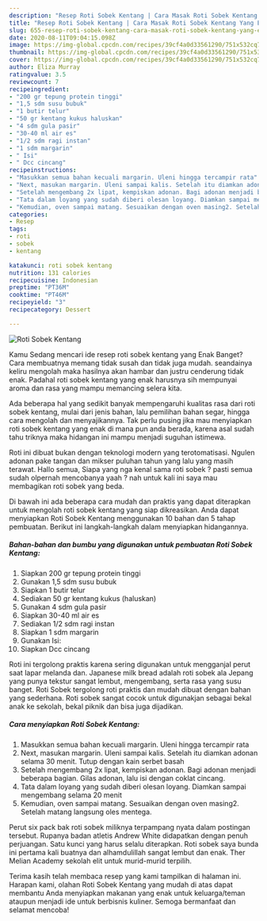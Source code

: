 ```yaml
---
description: "Resep Roti Sobek Kentang | Cara Masak Roti Sobek Kentang Yang Enak Dan Mudah"
title: "Resep Roti Sobek Kentang | Cara Masak Roti Sobek Kentang Yang Enak Dan Mudah"
slug: 655-resep-roti-sobek-kentang-cara-masak-roti-sobek-kentang-yang-enak-dan-mudah
date: 2020-08-11T09:04:15.098Z
image: https://img-global.cpcdn.com/recipes/39cf4a0d33561290/751x532cq70/roti-sobek-kentang-foto-resep-utama.jpg
thumbnail: https://img-global.cpcdn.com/recipes/39cf4a0d33561290/751x532cq70/roti-sobek-kentang-foto-resep-utama.jpg
cover: https://img-global.cpcdn.com/recipes/39cf4a0d33561290/751x532cq70/roti-sobek-kentang-foto-resep-utama.jpg
author: Eliza Murray
ratingvalue: 3.5
reviewcount: 7
recipeingredient:
- "200 gr tepung protein tinggi"
- "1,5 sdm susu bubuk"
- "1 butir telur"
- "50 gr kentang kukus haluskan"
- "4 sdm gula pasir"
- "30-40 ml air es"
- "1/2 sdm ragi instan"
- "1 sdm margarin"
- " Isi"
- " Dcc cincang"
recipeinstructions:
- "Masukkan semua bahan kecuali margarin. Uleni hingga tercampir rata"
- "Next, masukan margarin. Uleni sampai kalis. Setelah itu diamkan adonan selama 30 menit. Tutup dengan kain serbet basah"
- "Setelah mengembang 2x lipat, kempiskan adonan. Bagi adonan menjadi beberapa bagian. Gilas adonan, lalu isi dengan coklat cincang."
- "Tata dalam loyang yang sudah diberi olesan loyang. Diamkan sampai mengembang selama 20 menit"
- "Kemudian, oven sampai matang. Sesuaikan dengan oven masing2. Setelah matang langsung oles mentega."
categories:
- Resep
tags:
- roti
- sobek
- kentang

katakunci: roti sobek kentang 
nutrition: 131 calories
recipecuisine: Indonesian
preptime: "PT36M"
cooktime: "PT46M"
recipeyield: "3"
recipecategory: Dessert

---
```



![Roti Sobek Kentang](https://img-global.cpcdn.com/recipes/39cf4a0d33561290/751x532cq70/roti-sobek-kentang-foto-resep-utama.jpg)

Kamu Sedang mencari ide resep roti sobek kentang yang Enak Banget? Cara membuatnya memang tidak susah dan tidak juga mudah. seandainya keliru mengolah maka hasilnya akan hambar dan justru cenderung tidak enak. Padahal roti sobek kentang yang enak harusnya sih mempunyai aroma dan rasa yang mampu memancing selera kita.

Ada beberapa hal yang sedikit banyak mempengaruhi kualitas rasa dari roti sobek kentang, mulai dari jenis bahan, lalu pemilihan bahan segar, hingga cara mengolah dan menyajikannya. Tak perlu pusing jika mau menyiapkan roti sobek kentang yang enak di mana pun anda berada, karena asal sudah tahu triknya maka hidangan ini mampu menjadi suguhan istimewa.

Roti ini dibuat bukan dengan teknologi modern yang terotomatisasi. Ngulen adonan pake tangan dan mikser puluhan tahun yang lalu yang masih terawat. Hallo semua, Siapa yang nga kenal sama roti sobek ? pasti semua sudah olpernah mencobanya yaah ? nah untuk kali ini saya mau membagikan roti sobek yang beda.


Di bawah ini ada beberapa cara mudah dan praktis yang dapat diterapkan untuk mengolah roti sobek kentang yang siap dikreasikan. Anda dapat menyiapkan Roti Sobek Kentang menggunakan 10 bahan dan 5 tahap pembuatan. Berikut ini langkah-langkah dalam menyiapkan hidangannya.

<!--inarticleads1-->

##### Bahan-bahan dan bumbu yang digunakan untuk pembuatan Roti Sobek Kentang:

1. Siapkan 200 gr tepung protein tinggi
1. Gunakan 1,5 sdm susu bubuk
1. Siapkan 1 butir telur
1. Sediakan 50 gr kentang kukus (haluskan)
1. Gunakan 4 sdm gula pasir
1. Siapkan 30-40 ml air es
1. Sediakan 1/2 sdm ragi instan
1. Siapkan 1 sdm margarin
1. Gunakan  Isi:
1. Siapkan  Dcc cincang


Roti ini tergolong praktis karena sering digunakan untuk mengganjal perut saat lapar melanda dan. Japanese milk bread adalah roti sobek ala Jepang yang punya tekstur sangat lembut, mengembang, serta rasa yang susu banget. Roti Sobek tergolong roti praktis dan mudah dibuat dengan bahan yang sederhana. Roti sobek sangat cocok untuk digunakjan sebagai bekal anak ke sekolah, bekal piknik dan bisa juga dijadikan. 

<!--inarticleads2-->

##### Cara menyiapkan Roti Sobek Kentang:

1. Masukkan semua bahan kecuali margarin. Uleni hingga tercampir rata
1. Next, masukan margarin. Uleni sampai kalis. Setelah itu diamkan adonan selama 30 menit. Tutup dengan kain serbet basah
1. Setelah mengembang 2x lipat, kempiskan adonan. Bagi adonan menjadi beberapa bagian. Gilas adonan, lalu isi dengan coklat cincang.
1. Tata dalam loyang yang sudah diberi olesan loyang. Diamkan sampai mengembang selama 20 menit
1. Kemudian, oven sampai matang. Sesuaikan dengan oven masing2. Setelah matang langsung oles mentega.


Perut six pack bak roti sobek miliknya terpampang nyata dalam postingan tersebut. Rupanya badan atletis Andrew White didapatkan dengan penuh perjuangan. Satu kunci yang harus selalu diterapkan. Roti sobek saya bunda ini pertama kali buatnya dan alhamdulillah sangat lembut dan enak. Ther Melian Academy sekolah elit untuk murid-murid terpilih. 

Terima kasih telah membaca resep yang kami tampilkan di halaman ini. Harapan kami, olahan Roti Sobek Kentang yang mudah di atas dapat membantu Anda menyiapkan makanan yang enak untuk keluarga/teman ataupun menjadi ide untuk berbisnis kuliner. Semoga bermanfaat dan selamat mencoba!

